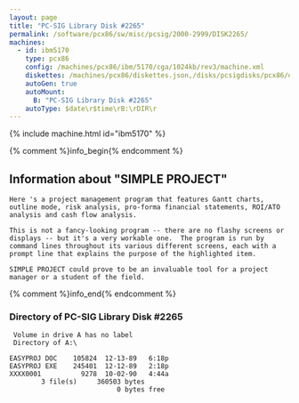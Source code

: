 ```yaml
---
layout: page
title: "PC-SIG Library Disk #2265"
permalink: /software/pcx86/sw/misc/pcsig/2000-2999/DISK2265/
machines:
  - id: ibm5170
    type: pcx86
    config: /machines/pcx86/ibm/5170/cga/1024kb/rev3/machine.xml
    diskettes: /machines/pcx86/diskettes.json,/disks/pcsigdisks/pcx86/diskettes.json
    autoGen: true
    autoMount:
      B: "PC-SIG Library Disk #2265"
    autoType: $date\r$time\rB:\rDIR\r
---
```


{% include machine.html id="ibm5170" %}

{% comment %}info_begin{% endcomment %}

## Information about "SIMPLE PROJECT"

    Here 's a project management program that features Gantt charts,
    outline mode, risk analysis, pro-forma financial statements, ROI/ATO
    analysis and cash flow analysis.
    
    This is not a fancy-looking program -- there are no flashy screens or
    displays -- but it's a very workable one.  The program is run by
    command lines throughout its various different screens, each with a
    prompt line that explains the purpose of the highlighted item.
    
    SIMPLE PROJECT could prove to be an invaluable tool for a project
    manager or a student of the field.
{% comment %}info_end{% endcomment %}


### Directory of PC-SIG Library Disk #2265

     Volume in drive A has no label
     Directory of A:\

    EASYPROJ DOC    105824  12-13-89   6:18p
    EASYPROJ EXE    245401  12-12-89   2:18p
    XXXX0001          9278  10-02-90   4:44a
            3 file(s)     360503 bytes
                               0 bytes free

